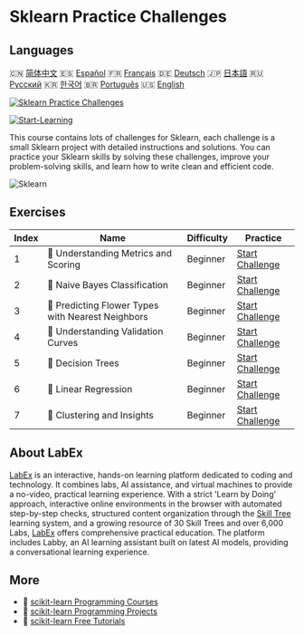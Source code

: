 # Sklearn Practice Challenges

## Languages

🇨🇳 [简体中文](README_zh.md) 🇪🇸 [Español](README_es.md) 🇫🇷 [Français](README_fr.md) 🇩🇪 [Deutsch](README_de.md) 🇯🇵 [日本語](README_ja.md) 🇷🇺 [Русский](README_ru.md) 🇰🇷 [한국어](README_ko.md) 🇧🇷 [Português](README_pt.md) 🇺🇸 [English](README.md) 

[![Sklearn Practice Challenges](https://cover-creator.labex.io/sklearn-practice-challenges.png)](https://labex.io/courses/sklearn-practice-challenges)

[![Start-Learning](https://img.shields.io/badge/Start-Learning-whitesmoke?style=for-the-badge)](https://labex.io/courses/sklearn-practice-challenges)

This course contains lots of challenges for Sklearn, each challenge is a small Sklearn project with detailed instructions and solutions. You can practice your Sklearn skills by solving these challenges, improve your problem-solving skills, and learn how to write clean and efficient code.

![Sklearn](https://img.shields.io/badge/Sklearn-whitesmoke?style=for-the-badge&logo=sklearn)


## Exercises

|   Index | Name                                               | Difficulty   | Practice                                                                                                                                                             |
|---------|----------------------------------------------------|--------------|----------------------------------------------------------------------------------------------------------------------------------------------------------------------|
|       1 | 🎯  Understanding Metrics and Scoring              | Beginner     | <a target='_blank' href='https://labex.io/labs/python-understanding-metrics-and-scoring-185172?course=sklearn-practice-challenges'>Start Challenge</a>               |
|       2 | 🎯  Naive Bayes Classification                     | Beginner     | <a target='_blank' href='https://labex.io/labs/python-naive-bayes-classification-250427?course=sklearn-practice-challenges'>Start Challenge</a>                      |
|       3 | 🎯  Predicting Flower Types with Nearest Neighbors | Beginner     | <a target='_blank' href='https://labex.io/labs/sklearn-predicting-flower-types-with-nearest-neighbors-256147?course=sklearn-practice-challenges'>Start Challenge</a> |
|       4 | 🎯  Understanding Validation Curves                | Beginner     | <a target='_blank' href='https://labex.io/labs/python-understanding-validation-curves-106940?course=sklearn-practice-challenges'>Start Challenge</a>                 |
|       5 | 🎯  Decision Trees                                 | Beginner     | <a target='_blank' href='https://labex.io/labs/python-decision-trees-92597?course=sklearn-practice-challenges'>Start Challenge</a>                                   |
|       6 | 🎯  Linear Regression                              | Beginner     | <a target='_blank' href='https://labex.io/labs/python-linear-regression-185171?course=sklearn-practice-challenges'>Start Challenge</a>                               |
|       7 | 🎯  Clustering and Insights                        | Beginner     | <a target='_blank' href='https://labex.io/labs/python-clustering-and-insights-198286?course=sklearn-practice-challenges'>Start Challenge</a>                         |

## About LabEx

[LabEx](https://labex.io) is an interactive, hands-on learning platform dedicated to coding and technology. It combines labs, AI assistance, and virtual machines to provide a no-video, practical learning experience. With a strict 'Learn by Doing' approach, interactive online environments in the browser with automated step-by-step checks, structured content organization through the [Skill Tree](https://labex.io/learn) learning system, and a growing resource of 30 Skill Trees and over 6,000 Labs, [LabEx](https://labex.io) offers comprehensive practical education. The platform includes Labby, an AI learning assistant built on latest AI models, providing a conversational learning experience.

## More

- 🔗 [scikit-learn Programming Courses](https://github.com/labex-labs/awesome-programming-courses)
- 🔗 [scikit-learn Programming Projects](https://github.com/labex-labs/awesome-programming-projects)
- 🔗 [scikit-learn Free Tutorials](https://github.com/labex-labs/sklearn-free-tutorials)

